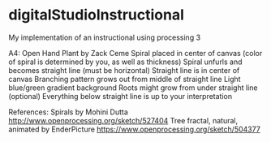 # digitalStudioInstructional
My implementation of an instructional using processing 3

A4: Open Hand Plant by Zack Ceme
Spiral placed in center of canvas (color of spiral is determined by you, as well as thickness)
Spiral unfurls and becomes straight line (must be horizontal)
Straight line is in center of canvas
Branching pattern grows out from middle of straight line
Light blue/green gradient background
Roots might grow from under straight line (optional)
Everything below straight line is up to your interpretation

References:
Spirals by Mohini Dutta http://www.openprocessing.org/sketch/527404
Tree fractal, natural, animated by EnderPicture https://www.openprocessing.org/sketch/504377
